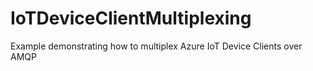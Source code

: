 # IoTDeviceClientMultiplexing
Example demonstrating how to multiplex Azure IoT Device Clients over AMQP
